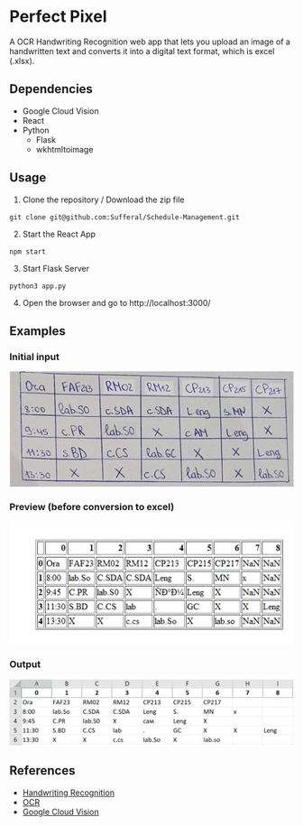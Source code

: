 # Perfect Pixel
A OCR Handwriting Recognition web app that lets you upload an image of a handwritten text and converts it into a digital text format, which is excel (.xlsx). 

## Dependencies
- Google Cloud Vision 
- React
- Python
  - Flask
  - wkhtmltoimage

## Usage
1. Clone the repository / Download the zip file
```
git clone git@github.com:Sufferal/Schedule-Management.git
```
2. Start the React App
```
npm start
```
3. Start Flask Server
```
python3 app.py
```
4. Open the browser and go to http://localhost:3000/

## Examples
### Initial input
![table](./images/table_best.jpg)

### Preview (before conversion to excel)
![preview](./images/preview.png)

### Output
![output](./images/output.png)


## References
- [Handwriting Recognition](https://www.kaggle.com/datasets/landlord/handwriting-recognition)
- [OCR](https://web.archive.org/web/20160415060125/https://dev.havenondemand.com/apis/ocrdocument)
- [Google Cloud Vision](https://cloud.google.com/vision/docs/ocr)